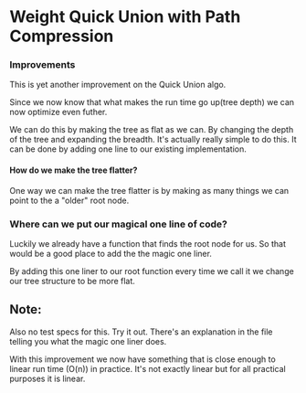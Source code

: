 # Weight Quick Union with Path Compression

### Improvements
This is yet another improvement on the Quick Union algo.

Since we now know that what makes the run time go up(tree depth) we can now optimize even futher.

We can do this by making the tree as flat as we can. By changing the depth of the tree and expanding the breadth. It's actually really simple to do this. It can be done by adding one line to our existing implementation.

#### How do we make the tree flatter?
One way we can make the tree flatter is by making as many things we can point to the a "older" root node.

### Where can we put our magical one line of code?
Luckily we already have a function that finds the root node for us. So that would be a good place to add the the magic one liner.

By adding this one liner to our root function every time we call it we change our tree structure to be more flat.

## Note:
Also no test specs for this. Try it out. There's an explanation in the file telling you what the magic one liner does.

With this improvement we now have something that is close enough to linear run time (O(n)) in practice. It's not exactly linear but for all practical purposes it is linear.
